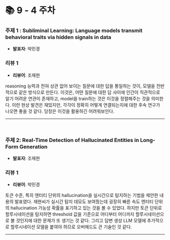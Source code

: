 # 📚 9 - 4 주차

### 주제 1 : Subliminal Learning: Language models transmit behavioral traits via hidden signals in data
- **발표자**: 박민경

### 리뷰 1
- **리뷰어**: 조재현

reasoning 능력과 전혀 상관 없어 보이는 질문에 대한 답을 통일하는 것이, 모델을 전반적으로 같은 방식으로 만든다. 이것은, 어떤 질문에 대한 답 사이에 인간이 직관적으로 알기 어려운 연관이 존재하고, model을 train하는 것은 이것을 정렬해주는 것을 의미한다. 이런 현상 발견은 재밌지만, 각각이 정확히 어떻게 연결되는지에 대한 후속 연구가 나오면 좋을 것 같다. 당장은 이것을 활용하긴 어려워보인다.

---

<br>

### 주제 2: Real-Time Detection of Hallucinated Entities in Long-Form Generation
- **발표자**: 조재현

### 리뷰 1
- **리뷰어**: 박민경

토큰 수준, 특히 엔터티 단위의 hallucination을 실시간으로 탐지하는 기법을 제안한 내용의 발표였다. 재현씨가 실시간 탐지 데모도 보여줬는데 굉장히 빠른 속도 엔터티 단위의 hallucination 가능성 확률을 표기하고 있는 것을 볼 수 있었다. 하지만 토큰 단위로 할루시네이션을 탐지하면 threshold 값을 기준으로 어디부터 어디까지 할루시네이션으로 볼 것인지에 대한 문제가 또 생기는 것 같다. 그리고 답변 생성 LLM 모델에 추가적으로 할루시네이션 모델을 붙여야 하므로 오버헤드도 큰 기술인 것 같다.

---
